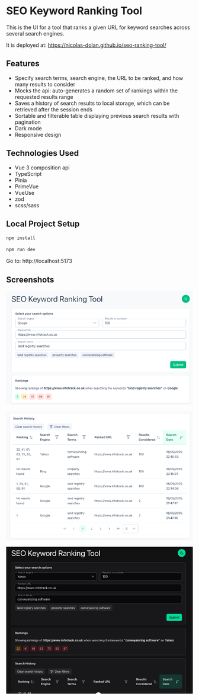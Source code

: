 # SEO Keyword Ranking Tool

This is the UI for a tool that ranks a given URL for keyword searches across several search engines.

It is deployed at: https://nicolas-dolan.github.io/seo-ranking-tool/

## Features

- Specify search terms, search engine, the URL to be ranked, and how many results to consider
- Mocks the api: auto-generates a random set of rankings within the requested results range
- Saves a history of search results to local storage, which can be retrieved after the session ends
- Sortable and filterable table displaying previous search results with pagination
- Dark mode
- Responsive design

## Technologies Used

- Vue 3 composition api
- TypeScript
- Pinia
- PrimeVue
- VueUse
- zod
- scss/sass

## Local Project Setup

```sh
npm install
```

```sh
npm run dev
```

Go to: http://localhost:5173

## Screenshots

![Form input and results output](src/assets/images/ranking-tool.png)

![Search history table](src/assets/images/ranking-table.png)

![Dark mode](src/assets/images/dark-mode.png)
